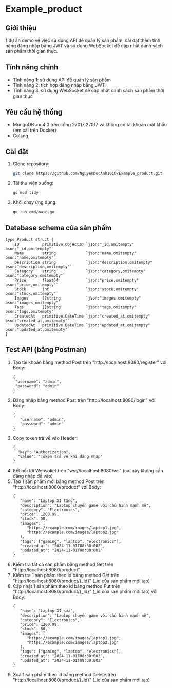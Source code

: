 # Example_product

## Giới thiệu
1 dự án demo về việc sử dụng API để quản lý sản phẩm, cài đặt thêm tính năng đăng nhập bằng JWT và sử dụng WebSocket để cập nhật danh sách sản phẩm thời gian thực.

## Tính năng chính
- Tính năng 1: sử dụng API để quản lý sản phẩm
- Tính năng 2: tích hợp đăng nhập bằng JWT
- Tính năng 3: sử dụng WebSocket để cập nhật danh sách sản phẩm thời gian thực

## Yêu cầu hệ thống
- MongoDB >= 4.0 trên cổng 27017:27017 và không có tài khoản mật khẩu (em cài trên Docker)
- Golang

## Cài đặt
1. Clone repository:
   ```bash
   git clone https://github.com/NguyenDucAnh1010/Example_product.git
2. Tải thư viện xuống:
   ```bash
   go mod tidy
4. Khởi chạy ứng dụng:
   ```bash
   go run cmd/main.go

## Database schema của sản phẩm
	type Product struct {
		ID          primitive.ObjectID `json:"_id,omitempty" bson:"_id,omitempty"`
		Name        string             `json:"name,omitempty" bson:"name,omitempty"`
		Description string             `json:"description,omitempty" bson:"description,omitempty"`
		Category    string             `json:"category,omitempty" bson:"category,omitempty"`
		Price       float64            `json:"price,omitempty" bson:"price,omitempty"`
		Stock       int                `json:"stock,omitempty" bson:"stock,omitempty"`
		Images      []string           `json:"images,omitempty" bson:"images,omitempty"`
		Tags        []string           `json:"tags,omitempty" bson:"tags,omitempty"`
		CreatedAt   primitive.DateTime `json:"created_at,omitempty" bson:"created_at,omitempty"`
		UpdatedAt   primitive.DateTime `json:"updated_at,omitempty" bson:"updated_at,omitempty"`
	}

## Test API (bằng Postman)
1. Tạo tài khoản bằng method Post trên "http://localhost:8080/register" với Body:
   ```body
   {
    "username": "admin",
    "password": "admin"
   }
2. Đăng nhập bằng method Post trên "http://localhost:8080/login" với Body:
   ```body
   {
      "username": "admin",
      "password": "admin"
   }
3. Copy token trả về vào Header:
   ```header
   {
     "key": "Authorization",
     "value": "Token trả về khi đăng nhập"
   }
4. Kết nối tới Websoket trên "ws://localhost:8080/ws" (cái này không cần đăng nhập để vào)
5. Tạo 1 sản phẩm mới bằng method Post trên "http://localhost:8080/product" với Body:
   ```body
   {
      "name": "Laptop XI tặng",
      "description": "Laptop chuyên game với cấu hình mạnh mẽ",
      "category": "Electronics",
      "price": 1200.99,
      "stock": 50,
      "images": [
         "https://example.com/images/laptop1.jpg",
         "https://example.com/images/laptop2.jpg"
      ],
      "tags": ["gaming", "laptop", "electronics"],
      "created_at": "2024-11-01T08:30:00Z",
      "updated_at": "2024-11-01T08:30:00Z"
   }
6. Kiểm tra tất cả sản phẩm bằng method Get trên "http://localhost:8080/product"
7. Kiểm tra 1 sản phẩm theo id bằng method Get trên "http://localhost:8080/product/{_id}" (_id của sản phẩm mới tạo)
8. Cập nhật 1 sản phẩm theo id bằng method Put trên "http://localhost:8080/product/{_id}" (_id của sản phẩm mới tạo) với Body:
   ```body
   {
      "name": "Laptop XI sửa",
      "description": "Laptop chuyên game với cấu hình mạnh mẽ",
      "category": "Electronics",
      "price": 1200.99,
      "stock": 50,
      "images": [
         "https://example.com/images/laptop1.jpg",
         "https://example.com/images/laptop2.jpg"
      ],
      "tags": ["gaming", "laptop", "electronics"],
      "created_at": "2024-11-01T08:30:00Z",
      "updated_at": "2024-11-01T08:30:00Z"
   }
9. Xoá 1 sản phẩm theo id bằng method Delete trên "http://localhost:8080/product/{_id}" (_id của sản phẩm mới tạo)
